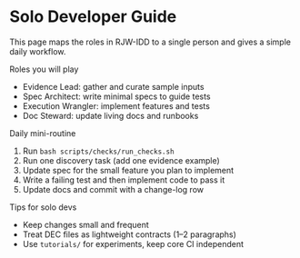 # Solo Developer Guide

This page maps the roles in RJW-IDD to a single person and gives a simple daily workflow.

Roles you will play
- Evidence Lead: gather and curate sample inputs
- Spec Architect: write minimal specs to guide tests
- Execution Wrangler: implement features and tests
- Doc Steward: update living docs and runbooks

Daily mini-routine
1. Run `bash scripts/checks/run_checks.sh`
2. Run one discovery task (add one evidence example)
3. Update spec for the small feature you plan to implement
4. Write a failing test and then implement code to pass it
5. Update docs and commit with a change-log row

Tips for solo devs
- Keep changes small and frequent
- Treat DEC files as lightweight contracts (1–2 paragraphs)
- Use `tutorials/` for experiments, keep core CI independent
